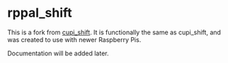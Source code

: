 # rppal_shift

This is a fork from [cupi_shift](https://github.com/liftoff/cupi_shift.git). It is functionally the same as cupi_shift, and was created to use with newer Raspberry Pis.

Documentation will be added later.